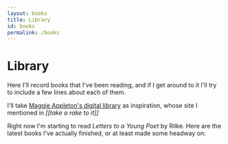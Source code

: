 ```yaml
---
layout: books
title: Library
id: books
permalink: /books
---
```



# Library

Here I'll record books that I've been reading, and if I get around to it I'll try to include a few lines about each of them.

I'll take [Maggie Appleton's digital library](https://maggieappleton.com/library/) as inspiration, whose site I mentioned in *[[take a rake to it]]*

Right now I'm starting to read *Letters to a Young Poet* by Rilke. Here are the latest books I've actually finished, or at least made some headway on:


<style>
  .wrapper {
    max-width: 46em;
  }
</style>